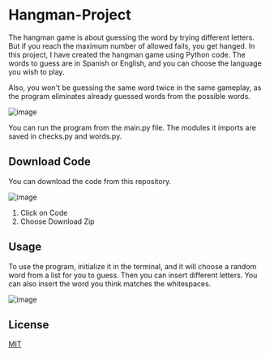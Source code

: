# Hangman-Project
The hangman game is about guessing the word by trying different letters. But if you reach the maximum number of allowed fails, you get hanged.
In this project, I have created the hangman game using Python code. The words to guess are in Spanish or English, and you can choose the language you wish to play.

Also, you won't be guessing the same word twice in the same gameplay, as the program eliminates already guessed words from the possible words.

![image](https://user-images.githubusercontent.com/82436702/178247856-dbe75b65-8fcf-421a-a832-48e7383e9508.png)

You can run the program from the main.py file. The modules it imports are saved in checks.py and words.py.

## Download Code
You can download the code from this repository.

![image](https://user-images.githubusercontent.com/82436702/177549904-59071ff2-bb71-4a42-96b5-a85eea352176.png)

1. Click on Code
2. Choose Download Zip

## Usage
To use the program, initialize it in the terminal, and it will choose a random word from a list for you to guess. Then you can insert different letters. 
You can also insert the word you think matches the whitespaces.

![image](https://user-images.githubusercontent.com/82436702/177535926-07bf8eb4-46d1-4090-91c3-49ea292dc329.png)

## License
[MIT](https://choosealicense.com/licenses/mit/)
